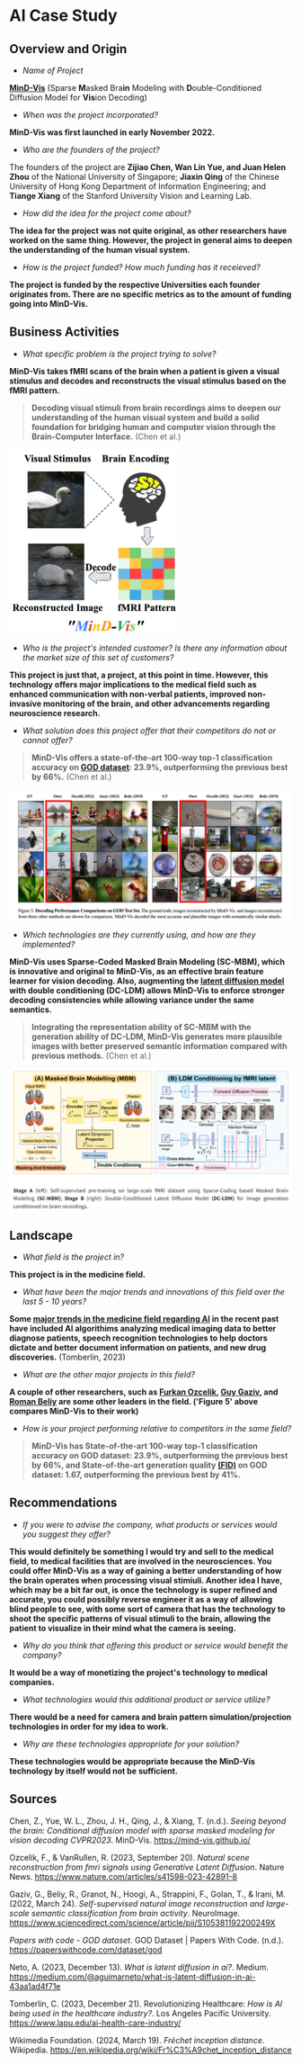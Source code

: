 # AI Case Study






## Overview and Origin

* *Name of Project*

[**MinD-Vis**](https://mind-vis.github.io/) (Sparse **M**asked Bra**in** Modeling with **D**ouble-Conditioned Diffusion Model for **Vis**ion Decoding)

* *When was the project incorporated?*

**MinD-Vis was first launched in early November 2022.**

* *Who are the founders of the project?*

The founders of the project are **Zijiao Chen, Wan Lin Yue, and Juan Helen Zhou** of the National University of Singapore; **Jiaxin Qing** of the Chinese University of Hong Kong Department of Information Engineering; and **Tiange Xiang** of the Stanford University Vision and Learning Lab.

* *How did the idea for the project come about?*

**The idea for the project was not quite original, as other researchers have worked on the same thing. However, the project in general aims to deepen the understanding of the human visual system.**

* *How is the project funded? How much funding has it receieved?*

**The project is funded by the respective Universities each founder originates from. There are no specific metrics as to the amount of funding going into MinD-Vis.**

## Business Activities

* *What specific problem is the project trying to solve?*

**MinD-Vis takes fMRI scans of the brain when a patient is given a visual stimulus and decodes and reconstructs the visual stimulus based on the fMRI pattern.** 
> **Decoding visual stimuli from brain recordings aims to deepen our understanding of the human visual system and build a solid foundation for bridging human and computer
vision through the Brain-Computer Interface.** (Chen et al.)

![alt text](image.png)

* *Who is the project's intended customer? Is there any information about the market size of this set of customers?*

**This project is just that, a project, at this point in time. However, this technology offers major implications to the medical field such as enhanced communication with non-verbal patients, improved non-invasive monitoring of the brain, and other advancements regarding neuroscience research.**

* *What solution does this project offer that their competitors do not or cannot offer?*

> **MinD-Vis offers a state-of-the-art 100-way top-1 classification accuracy on [GOD dataset](https://paperswithcode.com/dataset/god): 23.9%, outperforming the previous best by 66%.** (Chen et al.)

![alt text](image-2.png)

* *Which technologies are they currently using, and how are they implemented?* 

**MinD-Vis uses Sparse-Coded Masked Brain Modeling (SC-MBM), which is innovative and original to MinD-Vis, as an effective brain feature learner for vision decoding. Also, augmenting the [latent diffusion model](https://medium.com/@aguimarneto/what-is-latent-diffusion-in-ai-43aa1ad4f71e) with double conditioning (DC-LDM) allows MinD-Vis to enforce stronger decoding consistencies while allowing variance under the same semantics.**
>  **Integrating the representation ability of SC-MBM with the generation ability of DC-LDM, MinD-Vis generates more plausible images with better preserved semantic information compared with previous methods.** (Chen et al.)

![alt text](image-3.png)

## Landscape

* *What field is the project in?*

**This project is in the medicine field.**

* *What have been the major trends and innovations of this field over the last 5 - 10 years?*

**Some [major trends in the medicine field regarding AI](https://www.lapu.edu/ai-health-care-industry/) in the recent past have included AI algorithims analyzing medical imaging data to better diagnose patients, speech recognition technologies to help doctors dictate and better document information on patients, and new drug discoveries.** (Tomberlin, 2023)

* *What are the other major projects in this field?*

**A couple of other researchers, such as [Furkan Ozcelik](https://www.nature.com/articles/s41598-023-42891-8), [Guy Gaziv](https://www.sciencedirect.com/science/article/pii/S105381192200249X), and [Roman Beliy](https://www.sciencedirect.com/science/article/pii/S105381192200249X) are some other leaders in the field. ('Figure 5' above compares MinD-Vis to their work)**

* *How is your project performing relative to competitors in the same field?*

> **MinD-Vis has State-of-the-art 100-way top-1 classification accuracy on GOD dataset: 23.9%, outperforming the previous best by 66%, and State-of-the-art generation quality [(FID)](https://en.wikipedia.org/wiki/Fr%C3%A9chet_inception_distance) on GOD dataset: 1.67, outperforming the previous best by 41%.**

## Recommendations

* *If you were to advise the company, what products or services would you suggest they offer?*

**This would definitely be something I would try and sell to the medical field, to medical facilities that are involved in the neurosciences. You could offer MinD-Vis as a way of gaining a better understanding of how the brain operates when processing visual stimiuli. Another idea I have, which may be a bit far out, is once the technology is super refined and accurate, you could possibly reverse engineer it as a way of allowing blind people to see, with some sort of camera that has the technology to shoot the specific patterns of visual stimuli to the brain, allowing the patient to visualize in their mind what the camera is seeing.**

* *Why do you think that offering this product or service would benefit the company?* 

**It would be a way of monetizing the project's technology to medical companies.**

* *What technologies would this additional product or service utilize?*

**There would be a need for camera and brain pattern simulation/projection technologies in order for my idea to work.**

* *Why are these technologies appropriate for your solution?*

**These technologies would be appropriate because the MinD-Vis technology by itself would not be sufficient.**

## Sources

Chen, Z., Yue, W. L., Zhou, J. H., Qing, J., & Xiang, T. (n.d.). *Seeing beyond the brain: Conditional diffusion model with sparse masked modeling for vision decoding CVPR2023*. MinD-Vis. https://mind-vis.github.io/ 

Ozcelik, F., & VanRullen, R. (2023, September 20). *Natural scene reconstruction from fmri signals using Generative Latent Diffusion*. Nature News. https://www.nature.com/articles/s41598-023-42891-8 

Gaziv, G., Beliy, R., Granot, N., Hoogi, A., Strappini, F., Golan, T., & Irani, M. (2022, March 24). *Self-supervised natural image reconstruction and large-scale semantic classification from brain activity*. NeuroImage. https://www.sciencedirect.com/science/article/pii/S105381192200249X 

*Papers with code - GOD dataset*. GOD Dataset | Papers With Code. (n.d.). https://paperswithcode.com/dataset/god 

Neto, A. (2023, December 13). *What is latent diffusion in ai?*. Medium. https://medium.com/@aguimarneto/what-is-latent-diffusion-in-ai-43aa1ad4f71e 

Tomberlin, C. (2023, December 21). Revolutionizing Healthcare: *How is AI being used in the healthcare industry?*. Los Angeles Pacific University. https://www.lapu.edu/ai-health-care-industry/ 

Wikimedia Foundation. (2024, March 19). *Fréchet inception distance*. Wikipedia. https://en.wikipedia.org/wiki/Fr%C3%A9chet_inception_distance 







